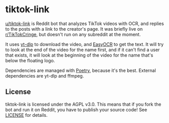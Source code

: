 # tiktok-link

[u/tiktok-link](https://reddit.com/user/tiktok-link) is Reddit bot that analyzes TikTok videos with OCR, and replies to the posts with a link to the creator's page. It was briefly live on [r/TikTokCringe](https://reddit.com/r/TikTokCringe), but doesn't run on any subreddit at the moment.

It uses [yt-dlp](https://github.com/yt-dlp/yt-dlp) to download the video, and [EasyOCR](https://github.com/JaidedAI/EasyOCR) to get the text. It will try to look at the end of the video for the name first, and if it can't find a user that exists, it will look at the beginning of the video for the name that's below the floating logo.

Dependencies are managed with [Poetry](https://python-poetry.org/), because it's the best. External dependencies are yt-dlp and ffmpeg.

## License

tiktok-link is licensed under the AGPL v3.0. This means that if you fork the bot and run it on Reddit, you have to publish your source code! See [LICENSE](./LICENSE) for details.
